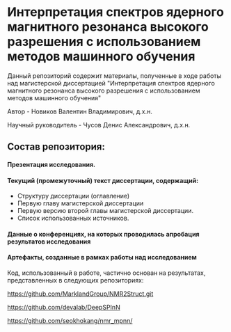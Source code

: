 # Интерпретация спектров ядерного магнитного резонанса высокого разрешения с использованием методов машинного обучения

Данный репозиторий содержит материалы, полученные в ходе работы над магистерской диссертацией "Интерпретация спектров ядерного магнитного резонанса высокого разрешения с использованием методов машинного обучения"
    
Автор - Новиков Валентин Владимирович, д.х.н.

Научный руководитель - Чусов Денис Александрович, д.х.н.


## Состав репозитория:
#### Презентация исследования.
#### Текущий (промежуточный) текст диссертации, содержащий:
- Структуру диссертации (оглавление)
- Первую главу магистерской диссертации
- Первую версию второй главы магистерской диссертации.
- Список использованных источников.


#### Данные о конференциях, на которых проводилась апробация результатов исследования

#### Артефакты, созданные в рамках работы над исследованием

Код, использованный в работе, частично основан на результатах, представленных в следующих репозиториях:

https://github.com/MarklandGroup/NMR2Struct.git

https://github.com/devalab/DeepSPInN

https://github.com/seokhokang/nmr_mpnn/

